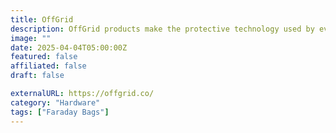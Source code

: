```yaml
---
title: OffGrid
description: OffGrid products make the protective technology used by even the most advanced security firms accessible to everyone.
image: ""
date: 2025-04-04T05:00:00Z
featured: false
affiliated: false
draft: false

externalURL: https://offgrid.co/
category: "Hardware"
tags: ["Faraday Bags"]
---
```

